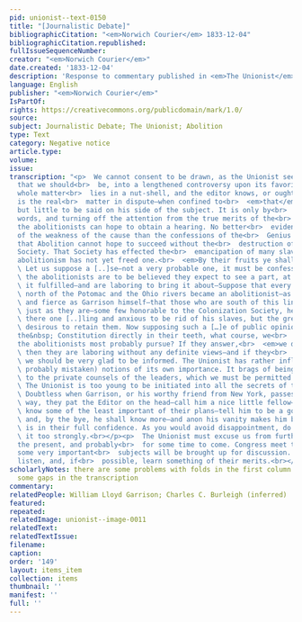 ```yaml
---
pid: unionist--text-0150
title: "[Journalistic Debate]"
bibliographicCitation: "<em>Norwich Courier</em> 1833-12-04"
bibliographicCitation.republished: 
fullIssueSequenceNumber: 
creator: "<em>Norwich Courier</em>"
date.created: '1833-12-04'
description: 'Response to commentary published in <em>The Unionist</em> '
language: English
publisher: "<em>Norwich Courier</em>"
IsPartOf: 
rights: https://creativecommons.org/publicdomain/mark/1.0/
source: 
subject: Journalistic Debate; The Unionist; Abolition
type: Text
category: Negative notice
article.type: 
volume: 
issue: 
transcription: "<p>  We cannot consent to be drawn, as the Unionist seems desirous
  that we should<br>  be, into a lengthened controversy upon its favorite topic. The
  whole matter<br>  lies in a nut-shell, and the editor knows, or ought to know, what
  is the real<br>  matter in dispute—when confined to<br>  <em>that</em>  there is
  but little to be said on his side of the subject. It is only by<br>  multiplying
  words, and turning off the attention from the true merits of the<br>  debate, that
  the abolitionists can hope to obtain a hearing. No better<br>  evidence is wanted
  of the weakness of the cause than the confessions of the<br>  Genius of Temperance,
  that Abolition cannot hope to succeed without the<br>  destruction of the Colonization
  Society. That Society has effected the<br>  emancipation of many slaves, whereas
  abolitionism has not yet freed one.<br>  <em>By their fruits ye shall know them.</em>
  \ Let us suppose a [..]se—not a very probable one, it must be confessed, yet if<br>
  \ the abolitionists are to be believed they expect to see a part, at least, of<br>
  \ it fulfilled—and are laboring to bring it about—Suppose that every person<br>
  \ north of the Potomac and the Ohio rivers became an abolitionist—as dedicated<br>
  \ and fierce as Garrison himself—that those who are south of this line remain<br>
  \ just as they are—some few honorable to the Colonization Society, here and<br>
  \ there one [..]ling and anxious to be rid of his slaves, but the great majority<br>
  \ desirous to retain them. Now supposing such a […]e of public opinion—and<br>  with&nbsp;
  the&nbsp; Constitution directly in their teeth, what course, we<br>  ask, would
  the abolitionists most probably pursue? If they answer,<br>  <em>we do not know,</em>
  \ then they are laboring without any definite views—and if they<br>  <em>do know,</em>
  \ we should be very glad to be informed. The Unionist has rather inflated (and<br>
  \ probably mistaken) notions of its own importance. It brags of being admitted<br>
  \ to the private counsels of the leaders, which we must be permitted to doubt.<br>
  \ The Unionist is too young to be initiated into all the secrets of the sect.<br>
  \ Doubtless when Garrison, or his worthy friend from New York, passes along this<br>
  \ way, they pat the Editor on the head—call him a nice little fellow—let him<br>
  \ know some of the least important of their plans—tell him to be a good boy,<br>
  \ and, by the bye, he shall know more—and anon his vanity makes him believe he<br>
  \ is in their full confidence. As you would avoid disappointment, do not trust<br>
  \ it too strongly.<br></p><p>  The Unionist must excuse us from further notice for
  the present, and probably<br>  for some time to come. Congress meet this week, and
  some very important<br>  subjects will be brought up for discussion. We wish to
  listen, and, if<br>  possible, learn something of their merits.<br></p>"
scholarlyNotes: there are some problems with folds in the first column that leave
  some gaps in the transcription
commentary: 
relatedPeople: William Lloyd Garrison; Charles C. Burleigh (inferred)
featured: 
repeated: 
relatedImage: unionist--image-0011
relatedText: 
relatedTextIssue: 
filename: 
caption: 
order: '149'
layout: items_item
collection: items
thumbnail: ''
manifest: ''
full: ''
---
```

